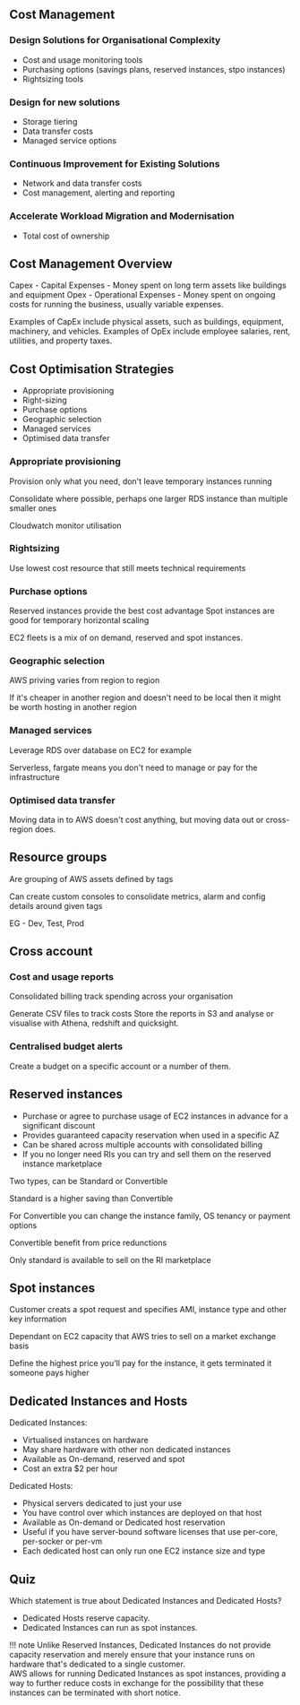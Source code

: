## Cost Management

### Design Solutions for Organisational Complexity

- Cost and usage monitoring tools
- Purchasing options (savings plans, reserved instances, stpo instances)
- Rightsizing tools

### Design for new solutions

- Storage tiering
- Data transfer costs
- Managed service options

### Continuous Improvement for Existing Solutions

- Network and data transfer costs
- Cost management, alerting and reporting

### Accelerate Workload Migration and Modernisation

- Total cost of ownership

## Cost Management Overview

Capex - Capital Expenses - Money spent on long term assets like buildings and equipment
Opex - Operational Expenses - Money spent on ongoing costs for running the business, usually variable expenses.

Examples of CapEx include physical assets, such as buildings, equipment, machinery, and vehicles.
Examples of OpEx include employee salaries, rent, utilities, and property taxes.

## Cost Optimisation Strategies

- Appropriate provisioning
- Right-sizing
- Purchase options
- Geographic selection
- Managed services
- Optimised data transfer

### Appropriate provisioning

Provision only what you need, don't leave temporary instances running

Consolidate where possible, perhaps one larger RDS instance than multiple smaller ones

Cloudwatch monitor utilisation

### Rightsizing

Use lowest cost resource that still meets technical requirements

### Purchase options

Reserved instances provide the best cost advantage
Spot instances are good for temporary horizontal scaling

EC2 fleets is a mix of on demand, reserved and spot instances.

### Geographic selection

AWS priving varies from region to region

If it's cheaper in another region and doesn't need to be local then it might be worth hosting in another region

### Managed services

Leverage RDS over database on EC2 for example

Serverless, fargate means you don't need to manage or pay for the infrastructure

### Optimised data transfer

Moving data in to AWS doesn't cost anything, but moving data out or cross-region does.

## Resource groups

Are grouping of AWS assets defined by tags

Can create custom consoles to consolidate metrics, alarm and config details around given tags

EG - Dev, Test, Prod

## Cross account

### Cost and usage reports

Consolidated billing track spending across your organisation

Generate CSV files to track costs
Store the reports in S3 and analyse or visualise with Athena, redshift and quicksight.

### Centralised budget alerts

Create a budget on a specific account or a number of them.

## Reserved instances

- Purchase or agree to purchase usage of EC2 instances in advance for a significant discount
- Provides guaranteed capacity reservation when used in a specific AZ
- Can be shared across multiple accounts with consolidated billing
- If you no longer need RIs you can try and sell them on the reserved instance marketplace

Two types, can be Standard or Convertible

Standard is a higher saving than Convertible

For Convertible you can change the instance family, OS tenancy or payment options

Convertible benefit from price redunctions

Only standard is available to sell on the RI marketplace

## Spot instances

Customer creats a spot request and specifies AMI, instance type and other key information

Dependant on EC2 capacity that AWS tries to sell on a market exchange basis

Define the highest price you'll pay for the instance, it gets terminated it someone pays higher

## Dedicated Instances and Hosts

Dedicated Instances:

- Virtualised instances on hardware
- May share hardware with other non dedicated instances
- Available as On-demand, reserved and spot
- Cost an extra $2 per hour

Dedicated Hosts:

- Physical servers dedicated to just your use
- You have control over which instances are deployed on that host
- Available as On-demand or Dedicated host reservation
- Useful if you have server-bound software licenses that use per-core, per-socker or per-vm
- Each dedicated host can only run one EC2 instance size and type

## Quiz

Which statement is true about Dedicated Instances and Dedicated Hosts?

- Dedicated Hosts reserve capacity.
- Dedicated Instances can run as spot instances.

!!! note
    Unlike Reserved Instances, Dedicated Instances do not provide capacity reservation and merely ensure that your instance runs on hardware that's dedicated to a single customer.<br>
    AWS allows for running Dedicated Instances as spot instances, providing a way to further reduce costs in exchange for the possibility that these instances can be terminated with short notice.
